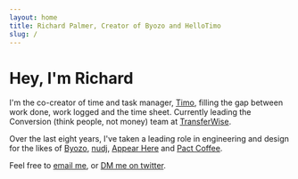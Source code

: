 ```yaml
---
layout: home
title: Richard Palmer, Creator of Byozo and HelloTimo
slug: /
---
```


# Hey, I&apos;m Richard

I'm the co-creator of time and task manager, [Timo](https://hellotimo.co),
filling the gap between work done, work logged and the time sheet. Currently leading the Conversion (think people, not money) team at [TransferWise](https://transferwise.com).

Over the last eight years, I've taken a leading role in engineering and design
for the likes of [Byozo](https://byozo.org), [nudj](https://twitter.com/nudjHQ),
[Appear Here](https://appearhere.co.uk) and
[Pact Coffee](https://www.pactcoffee.com/).

Feel free to [email me](mailto:rich@rdjpalmer.com), or
[DM me on twitter](https://twitter.com/rdjpalmer).
